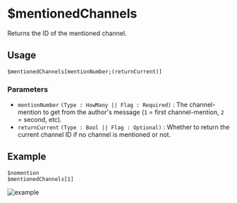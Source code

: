 # $mentionedChannels
Returns the ID of the mentioned channel.

## Usage
```
$mentionedChannels[mentionNumber;(returnCurrent)]
```

### Parameters 
- `mentionNumber` `(Type : HowMany || Flag : Required)` : The channel-mention to get from the author's message  (`1` = first channel-mention, `2` = second, etc).
- `returnCurrent` `(Type : Bool || Flag : Optional)` : Whether to return the current channel ID if no channel is mentioned or not.

## Example
```
$nomention
$mentionedChannels[1]
```

![example](https://user-images.githubusercontent.com/69215413/126917253-33db5d96-fdb3-43a3-b614-1ac061701fb1.png)
